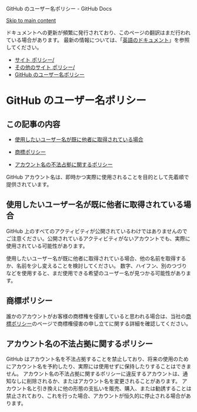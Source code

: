 GitHub のユーザー名ポリシー - GitHub Docs

[Skip to main content](#main-content)

ドキュメントへの更新が頻繁に発行されており、このページの翻訳はまだ行われている場合があります。 最新の情報については、「[英語のドキュメント](/en)」を参照してください。

* [サイト ポリシー/](/ja/site-policy)
* [その他のサイト ポリシー/](/ja/site-policy/other-site-policies)
* [GitHub のユーザー名ポリシー](/ja/site-policy/other-site-policies/github-username-policy)

GitHub のユーザー名ポリシー
==========

この記事の内容
----------

* [使用したいユーザー名が既に他者に取得されている場合](#what-if-the-username-i-want-is-already-taken)

* [商標ポリシー](#trademark-policy)

* [アカウント名の不法占拠に関するポリシー](#name-squatting-policy)

GitHub アカウント名は、即時かつ実際に使用されることを目的として先着順で提供されています。

[](#what-if-the-username-i-want-is-already-taken)使用したいユーザー名が既に他者に取得されている場合
----------

GitHub 上のすべてのアクティビティが公開されているわけではありませんのでご注意ください。公開されているアクティビティがないアカウントでも、実際に使用されている可能性があります。

使用したいユーザー名が既に他者に取得されている場合、他の名前を取得するか、名前を少し変えることを検討してください。 数字、ハイフン、別のつづりなどを使用すると、まだ使用できる希望のユーザー名が見つかる可能性があります。

[](#trademark-policy)商標ポリシー
----------

誰かのアカウントがお客様の商標権を侵害していると思われる場合は、当社の[商標ポリシー](/ja/articles/github-trademark-policy)のページで商標権侵害の申し立てに関する詳細を確認してください。

[](#name-squatting-policy)アカウント名の不法占拠に関するポリシー
----------

GitHub はアカウント名を不法占拠することを禁止しており、将来の使用のためにアカウント名を予約したり、実際には使用せずに保持したりすることはできません。 アカウント名の不法占拠に関するポリシーに違反するアカウントは、通知なしに削除されるか、またはアカウント名を変更されることがあります。 アカウント名と引き換えに他の形態の支払いを販売、購入、または勧誘することは禁止されており、これを行った場合、アカウントが恒久的に停止される場合があります。
